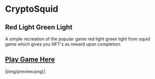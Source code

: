 # CryptoSquid
## Red Light Green Light

A simple recreation of the popular game red light green light from squid game which gives you NFT's as reward upon completion.

## [Play Game Here](https://rohitbv998.github.io/Buidl/)

[(img/preview.png)]
